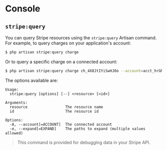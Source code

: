# Console

## `stripe:query`

You can query Stripe resources using the `stripe:query` Artisan command.
For example, to query charges on your application's account:

```bash
$ php artisan stripe:query charge
```

Or to query a specific charge on a connected account:

```bash
$ php artisan stripe:query charge ch_4X8JtIYiSwHJ0o --account=acct_hrGMqodSZxqRuTM1
```

The options available are:

```
Usage:
  stripe:query [options] [--] <resource> [<id>]

Arguments:
  resource                 The resource name
  id                       The resource id

Options:
  -A, --account[=ACCOUNT]  The connected account
  -e, --expand[=EXPAND]    The paths to expand (multiple values allowed)
```

> This command is provided for debugging data in your Stripe API.
